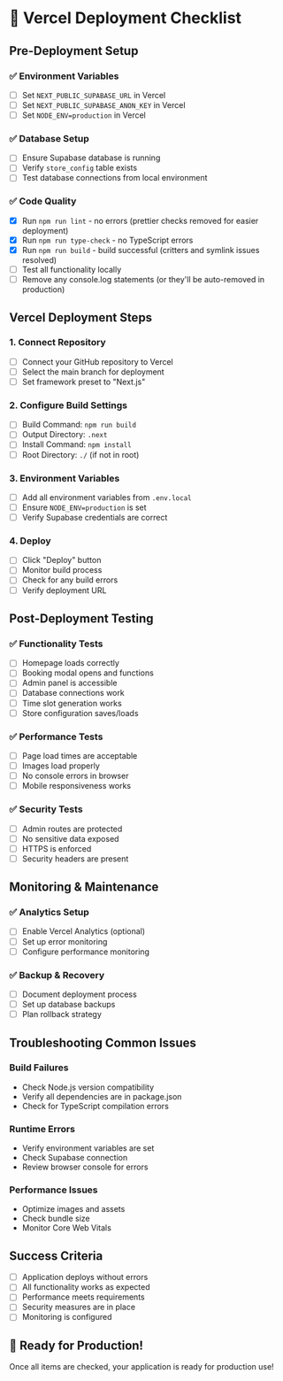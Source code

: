 # 🚀 Vercel Deployment Checklist

## Pre-Deployment Setup

### ✅ Environment Variables
- [ ] Set `NEXT_PUBLIC_SUPABASE_URL` in Vercel
- [ ] Set `NEXT_PUBLIC_SUPABASE_ANON_KEY` in Vercel
- [ ] Set `NODE_ENV=production` in Vercel

### ✅ Database Setup
- [ ] Ensure Supabase database is running
- [ ] Verify `store_config` table exists
- [ ] Test database connections from local environment

### ✅ Code Quality
- [x] Run `npm run lint` - no errors (prettier checks removed for easier deployment)
- [x] Run `npm run type-check` - no TypeScript errors
- [x] Run `npm run build` - build successful (critters and symlink issues resolved)
- [ ] Test all functionality locally
- [ ] Remove any console.log statements (or they'll be auto-removed in production)

## Vercel Deployment Steps

### 1. Connect Repository
- [ ] Connect your GitHub repository to Vercel
- [ ] Select the main branch for deployment
- [ ] Set framework preset to "Next.js"

### 2. Configure Build Settings
- [ ] Build Command: `npm run build`
- [ ] Output Directory: `.next`
- [ ] Install Command: `npm install`
- [ ] Root Directory: `./` (if not in root)

### 3. Environment Variables
- [ ] Add all environment variables from `.env.local`
- [ ] Ensure `NODE_ENV=production` is set
- [ ] Verify Supabase credentials are correct

### 4. Deploy
- [ ] Click "Deploy" button
- [ ] Monitor build process
- [ ] Check for any build errors
- [ ] Verify deployment URL

## Post-Deployment Testing

### ✅ Functionality Tests
- [ ] Homepage loads correctly
- [ ] Booking modal opens and functions
- [ ] Admin panel is accessible
- [ ] Database connections work
- [ ] Time slot generation works
- [ ] Store configuration saves/loads

### ✅ Performance Tests
- [ ] Page load times are acceptable
- [ ] Images load properly
- [ ] No console errors in browser
- [ ] Mobile responsiveness works

### ✅ Security Tests
- [ ] Admin routes are protected
- [ ] No sensitive data exposed
- [ ] HTTPS is enforced
- [ ] Security headers are present

## Monitoring & Maintenance

### ✅ Analytics Setup
- [ ] Enable Vercel Analytics (optional)
- [ ] Set up error monitoring
- [ ] Configure performance monitoring

### ✅ Backup & Recovery
- [ ] Document deployment process
- [ ] Set up database backups
- [ ] Plan rollback strategy

## Troubleshooting Common Issues

### Build Failures
- Check Node.js version compatibility
- Verify all dependencies are in package.json
- Check for TypeScript compilation errors

### Runtime Errors
- Verify environment variables are set
- Check Supabase connection
- Review browser console for errors

### Performance Issues
- Optimize images and assets
- Check bundle size
- Monitor Core Web Vitals

## Success Criteria
- [ ] Application deploys without errors
- [ ] All functionality works as expected
- [ ] Performance meets requirements
- [ ] Security measures are in place
- [ ] Monitoring is configured

## 🎉 Ready for Production!
Once all items are checked, your application is ready for production use! 